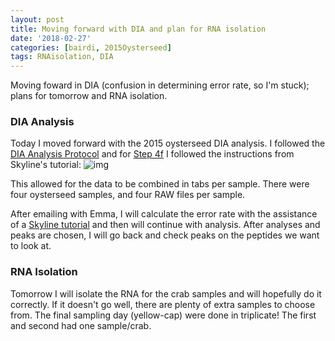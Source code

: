 ```yaml
---
layout: post
title: Moving forward with DIA and plan for RNA isolation
date: '2018-02-27'
categories: [bairdi, 2015Oysterseed]
tags: RNAisolation, DIA
---
```


Moving foward in DIA (confusion in determining error rate, so I'm stuck); plans for tomorrow and RNA isolation.


### DIA Analysis

Today I moved forward with the 2015 oysterseed DIA analysis. I followed the [DIA Analysis Protocol](https://github.com/RobertsLab/resources/blob/master/protocols/DIA-data-Analyses.md) and for [Step 4f](https://github.com/RobertsLab/resources/blob/master/protocols/DIA-data-Analyses.md#step-4f-import-dia-data-into-skyline) I followed the instructions from Skyline's tutorial:
![img](http://owl.fish.washington.edu/scaphapoda/grace/2015-oysterseed-project/Capture.PNG)

This allowed for the data to be combined in tabs per sample. There were four oysterseed samples, and four RAW files per sample. 

After emailing with Emma, I will calculate the error rate with the assistance of a [Skyline tutorial](https://skyline.ms/_webdav/home/software/Skyline/%40files/tutorials/MS1Filtering-2_5.pdf) and then will continue with analysis. After analyses and peaks are chosen, I will go back and check peaks on the peptides we want to look at. 

### RNA Isolation 

Tomorrow I will isolate the RNA for the crab samples and will hopefully do it correctly. If it doesn't go well, there are plenty of extra samples to choose from. The final sampling day (yellow-cap) were done in triplicate! The first and second had one sample/crab. 
